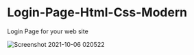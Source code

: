 # Login-Page-Html-Css-Modern
Login Page for your web site 


![Screenshot 2021-10-06 020522](https://user-images.githubusercontent.com/88762286/136114601-3c835159-0145-4c4e-9c5a-fd8857a8e12e.png)

